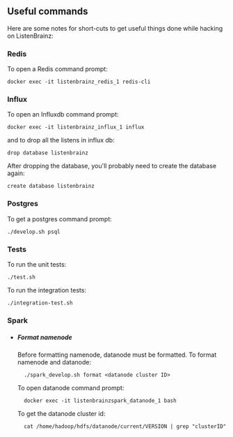 ## Useful commands

Here are some notes for short-cuts to get useful things done while hacking on ListenBrainz:

### Redis

To open a Redis command prompt:

    docker exec -it listenbrainz_redis_1 redis-cli


### Influx

To open an Influxdb command prompt:

    docker exec -it listenbrainz_influx_1 influx

and to drop all the listens in influx db:

    drop database listenbrainz

After dropping the database, you'll probably need to create the database again:

    create database listenbrainz


### Postgres

To get a postgres command prompt:

    ./develop.sh psql

### Tests

To run the unit tests:

    ./test.sh

To run the integration tests:

    ./integration-test.sh

### Spark
- ##### Format namenode
    Before formatting namenode, datanode must be formatted. To format namenode and datanode:

        ./spark_develop.sh format <datanode cluster ID>

    To open datanode command prompt:

        docker exec -it listenbrainzspark_datanode_1 bash

    To get the datanode cluster id:

        cat /home/hadoop/hdfs/datanode/current/VERSION | grep "clusterID"
